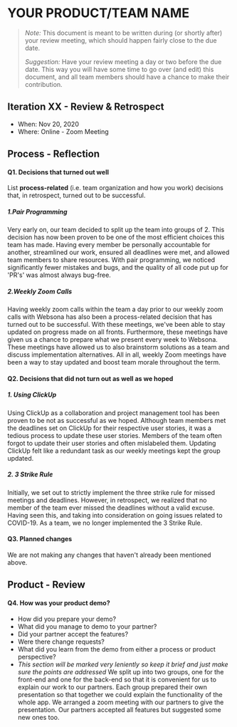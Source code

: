 # YOUR PRODUCT/TEAM NAME

 > _Note:_ This document is meant to be written during (or shortly after) your review meeting, which should happen fairly close to the due date.      
 >      
 > _Suggestion:_ Have your review meeting a day or two before the due date. This way you will have some time to go over (and edit) this document, and all team members should have a chance to make their contribution.


## Iteration XX - Review & Retrospect

 * When: Nov 20, 2020
 * Where: Online - Zoom Meeting

## Process - Reflection


#### Q1. Decisions that turned out well

List **process-related** (i.e. team organization and how you work) decisions that, in retrospect, turned out to be successful.

##### 1.Pair Programming
Very early on, our team decided to split up the team into groups of 2. This decision has now been proven to be one of the most efficient choices this team has made. Having every member be personally accountable for another, streamlined our work, ensured all deadlines were met, and allowed team members to share resources. With pair programming, we noticed significantly fewer mistakes and bugs, and the quality of all code put up for 'PR's' was almost always bug-free.

##### 2.Weekly Zoom Calls
Having weekly zoom calls within the team a day prior to our weekly zoom calls with Websona has also been a process-related decision that has turned out to be successful. With these meetings, we've been able to stay updated on progress made on all fronts. Furthermore, these meetings have given us a chance to prepare what we present every week to Websona. These meetings have allowed us to also brainstorm solutions as a team and discuss implementation alternatives. All in all, weekly Zoom meetings have been a way to stay updated and boost team morale throughout the term.

#### Q2. Decisions that did not turn out as well as we hoped

##### 1. Using ClickUp
Using ClickUp as a collaboration and project management tool has been proven to be not as successful as we hoped. Although team members met the deadlines set on ClickUp for their respective user stories, it was a tedious process to update these user stories. Members of the team often forgot to update their user stories and often mislabeled them. Updating ClickUp felt like a redundant task as our weekly meetings kept the group updated.

##### 2. 3 Strike Rule
Initially, we set out to strictly implement the three strike rule for missed meetings and deadlines. However, in retrospect, we realized that no member of the team ever missed the deadlines without a valid excuse. Having seen this, and taking into consideration on going issues related to COVID-19. As a team, we no longer implemented the 3 Strike Rule.


#### Q3. Planned changes

We are not making any changes that haven't already been mentioned above.


## Product - Review

#### Q4. How was your product demo?
 * How did you prepare your demo?
 * What did you manage to demo to your partner?
 * Did your partner accept the features?
 * Were there change requests?
 * What did you learn from the demo from either a process or product perspective?
 * *This section will be marked very leniently so keep it brief and just make sure the points are addressed*
We split up into two groups, one for the front-end and one for the back-end so that it is convenient for us to explain our work to our partners. Each group prepared their own presentation so that together we could explain the functionality of the whole app. We arranged a zoom meeting with our partners to give the presentation. Our partners accepted all features but suggested some new ones too. 
